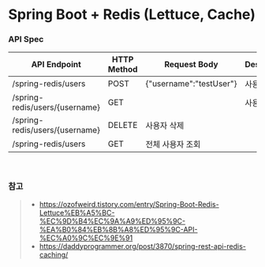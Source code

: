 # Spring Boot + Redis (Lettuce, Cache) 

### API Spec
|API Endpoint|HTTP Method|Request Body|Description|
|--|--|--|--|
|/spring-redis/users|POST|{"username":"testUser"}|사용자 등록|
|/spring-redis/users/{username}|GET||사용자 조회|
|/spring-redis/users/{username}|DELETE|사용자 삭제|
|/spring-redis/users|GET|전체 사용자 조회|

<br>

### 참고
>- https://ozofweird.tistory.com/entry/Spring-Boot-Redis-Lettuce%EB%A5%BC-%EC%9D%B4%EC%9A%A9%ED%95%9C-%EA%B0%84%EB%8B%A8%ED%95%9C-API-%EC%A0%9C%EC%9E%91
>- https://daddyprogrammer.org/post/3870/spring-rest-api-redis-caching/